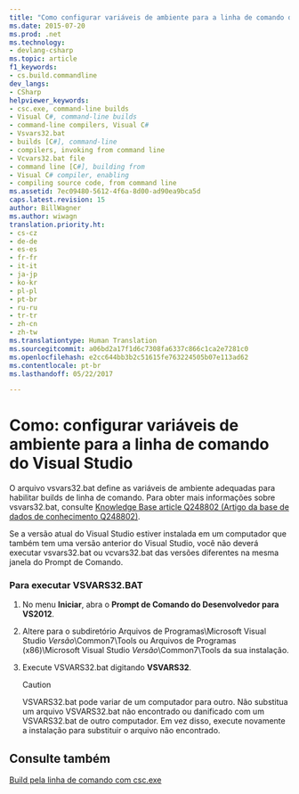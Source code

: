 ```yaml
---
title: "Como configurar variáveis de ambiente para a linha de comando do Visual Studio | Microsoft Docs"
ms.date: 2015-07-20
ms.prod: .net
ms.technology:
- devlang-csharp
ms.topic: article
f1_keywords:
- cs.build.commandline
dev_langs:
- CSharp
helpviewer_keywords:
- csc.exe, command-line builds
- Visual C#, command-line builds
- command-line compilers, Visual C#
- Vsvars32.bat
- builds [C#], command-line
- compilers, invoking from command line
- Vcvars32.bat file
- command line [C#], building from
- Visual C# compiler, enabling
- compiling source code, from command line
ms.assetid: 7ec09480-5612-4f6a-8d00-ad90ea9bca5d
caps.latest.revision: 15
author: BillWagner
ms.author: wiwagn
translation.priority.ht:
- cs-cz
- de-de
- es-es
- fr-fr
- it-it
- ja-jp
- ko-kr
- pl-pl
- pt-br
- ru-ru
- tr-tr
- zh-cn
- zh-tw
ms.translationtype: Human Translation
ms.sourcegitcommit: a06bd2a17f1d6c7308fa6337c866c1ca2e7281c0
ms.openlocfilehash: e2cc644bb3b2c51615fe763224505b07e113ad62
ms.contentlocale: pt-br
ms.lasthandoff: 05/22/2017

---
```

# <a name="how-to-set-environment-variables-for-the-visual-studio-command-line"></a>Como: configurar variáveis de ambiente para a linha de comando do Visual Studio
O arquivo vsvars32.bat define as variáveis de ambiente adequadas para habilitar builds de linha de comando. Para obter mais informações sobre vsvars32.bat, consulte [Knowledge Base article Q248802 (Artigo da base de dados de conhecimento Q248802)](http://go.microsoft.com/fwlink/?LinkId=225042).  
  
 Se a versão atual do Visual Studio estiver instalada em um computador que também tem uma versão anterior do Visual Studio, você não deverá executar vsvars32.bat ou vcvars32.bat das versões diferentes na mesma janela do Prompt de Comando.  
  
### <a name="to-run-vsvars32bat"></a>Para executar VSVARS32.BAT  
  
1.  No menu **Iniciar**, abra o **Prompt de Comando do Desenvolvedor para VS2012**.  
  
2.  Altere para o subdiretório Arquivos de Programas\Microsoft Visual Studio *Versão*\Common7\Tools ou Arquivos de Programas (x86)\Microsoft Visual Studio *Versão*\Common7\Tools da sua instalação.  
  
3.  Execute VSVARS32.bat digitando **VSVARS32**.  
  
    > [!CAUTION]
    >  VSVARS32.bat pode variar de um computador para outro. Não substitua um arquivo VSVARS32.bat não encontrado ou danificado com um VSVARS32.bat de outro computador. Em vez disso, execute novamente a instalação para substituir o arquivo não encontrado.  
  
## <a name="see-also"></a>Consulte também  
 [Build pela linha de comando com csc.exe](../../../csharp/language-reference/compiler-options/command-line-building-with-csc-exe.md)
